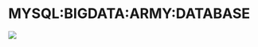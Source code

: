 <h1>MYSQL:BIGDATA:ARMY:DATABASE</h1>
<a href="https://github.com/dewebdes/Iranian-Cyber-Army/blob/master/scapy/bigdata/mysql.py"><img src="https://github.com/dewebdes/Iranian-Cyber-Army/blob/master/scapy/bigdata/mysql002.jpg" /></a>

